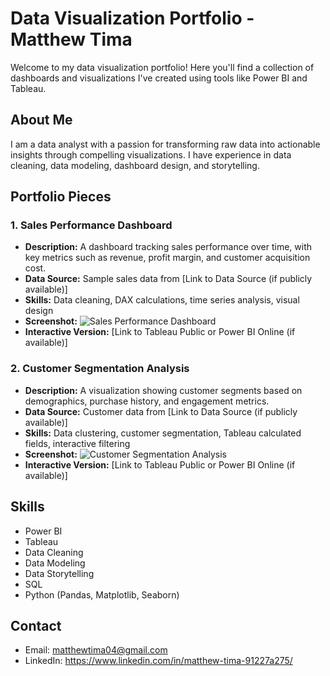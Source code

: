 # Data Visualization Portfolio - Matthew Tima

Welcome to my data visualization portfolio! Here you'll find a collection of dashboards and visualizations I've created using tools like Power BI and Tableau.

## About Me

I am a data analyst with a passion for transforming raw data into actionable insights through compelling visualizations. I have experience in data cleaning, data modeling, dashboard design, and storytelling.

## Portfolio Pieces

### 1. Sales Performance Dashboard

*   **Description:** A dashboard tracking sales performance over time, with key metrics such as revenue, profit margin, and customer acquisition cost.
*   **Data Source:** Sample sales data from [Link to Data Source (if publicly available)]
*   **Skills:** Data cleaning, DAX calculations, time series analysis, visual design
*   **Screenshot:** ![Sales Performance Dashboard](./Sales-Performance-Dashboard/sales_dashboard.png)
*   **Interactive Version:** [Link to Tableau Public or Power BI Online (if available)]

### 2. Customer Segmentation Analysis

*   **Description:** A visualization showing customer segments based on demographics, purchase history, and engagement metrics.
*   **Data Source:** Customer data from [Link to Data Source (if publicly available)]
*   **Skills:** Data clustering, customer segmentation, Tableau calculated fields, interactive filtering
*   **Screenshot:** ![Customer Segmentation Analysis](./Customer-Segmentation-Analysis/customer_segmentation.png)
*   **Interactive Version:** [Link to Tableau Public or Power BI Online (if available)]

## Skills

*   Power BI
*   Tableau
*   Data Cleaning
*   Data Modeling
*   Data Storytelling
*   SQL
*   Python (Pandas, Matplotlib, Seaborn)

## Contact

*   Email: matthewtima04@gmail.com
*   LinkedIn: https://www.linkedin.com/in/matthew-tima-91227a275/
